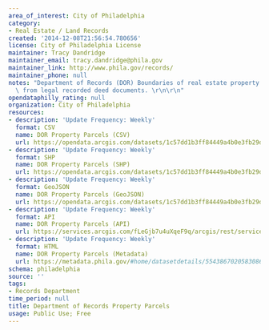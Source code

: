 ```yaml
---
area_of_interest: City of Philadelphia
category:
- Real Estate / Land Records
created: '2014-12-08T21:56:54.780656'
license: City of Philadelphia License
maintainer: Tracy Dandridge
maintainer_email: tracy.dandridge@phila.gov
maintainer_link: http://www.phila.gov/records/
maintainer_phone: null
notes: "Department of Records (DOR) Boundaries of real estate property parcels derived\
  \ from legal recorded deed documents. \r\n\r\n"
opendataphilly_rating: null
organization: City of Philadelphia
resources:
- description: 'Update Frequency: Weekly'
  format: CSV
  name: DOR Property Parcels (CSV)
  url: https://opendata.arcgis.com/datasets/1c57dd1b3ff84449a4b0e3fb29d3cafd_0.csv
- description: 'Update Frequency: Weekly'
  format: SHP
  name: DOR Property Parcels (SHP)
  url: https://opendata.arcgis.com/datasets/1c57dd1b3ff84449a4b0e3fb29d3cafd_0.zip
- description: 'Update Frequency: Weekly'
  format: GeoJSON
  name: DOR Property Parcels (GeoJSON)
  url: https://opendata.arcgis.com/datasets/1c57dd1b3ff84449a4b0e3fb29d3cafd_0.geojson
- description: 'Update Frequency: Weekly'
  format: API
  name: DOR Property Parcels (API)
  url: https://services.arcgis.com/fLeGjb7u4uXqeF9q/arcgis/rest/services/DOR_Parcel/FeatureServer/0/query?outFields=*&where=1%3D1
- description: 'Update Frequency: Weekly'
  format: HTML
  name: DOR Property Parcels (Metadata)
  url: https://metadata.phila.gov/#home/datasetdetails/5543867020583086178c4f2a/representationdetails/55438aba9b989a05172d0d61/
schema: philadelphia
source: ''
tags:
- Records Department
time_period: null
title: Department of Records Property Parcels
usage: Public Use; Free
---
```


